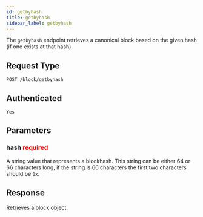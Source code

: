 ```yaml
---
id: getbyhash
title: getbyhash
sidebar_label: getbyhash
---
```


The `getbyhash` endpoint retrieves a canonical block based on the given hash (if one exists at that hash).

## Request Type

```
POST /block/getbyhash
```

## Authenticated

```
Yes
```

## Parameters

### hash <span style="color:red">required</span>

A string value that represents a blockhash. This string can be either 64 or 66 characters long, if the string is 66 characters the first two characters should be `0x`.

## Response

Retrieves a block object.
